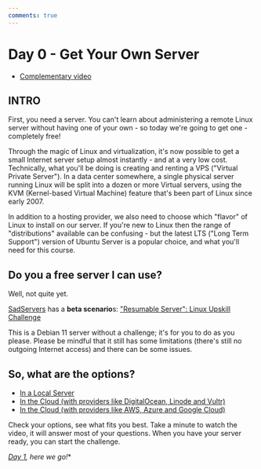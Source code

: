 ```yaml
---
comments: true
---
```

# Day 0 - Get Your Own Server

* [Complementary video](https://youtube.com/live/_-6UYOjRIVQ?feature=share)

## INTRO

First, you need a server. You can't learn about administering a remote Linux server without having one of your own - so today we're going to get one - completely free!

Through the magic of Linux and virtualization, it's now possible to get a small Internet server setup almost instantly - and at a very low cost. Technically, what you'll be doing is creating and renting a VPS  ("Virtual Private Server"). In a data center somewhere, a single physical server running Linux will be split into a dozen or more Virtual servers, using the KVM (Kernel-based Virtual Machine) feature that's been part of Linux since early 2007.

In addition to a hosting provider, we also need to choose which "flavor" of Linux to install on our server. If you're new to Linux then the range of "distributions" available can be confusing - but the latest LTS ("Long Term Support") version of Ubuntu Server is a popular choice, and what you'll need for this course.

## Do you a free server I can use?

Well, not quite yet.

[SadServers](https://sadservers.com) has a **beta scenario**s: ["Resumable Server": Linux Upskill Challenge](https://sadservers.com/scenario/luc)

This is a Debian 11 server without a challenge; it's for you to do as you please. Please be mindful that it still has some limitations (there's still no outgoing Internet access) and there can be some issues.


## So, what are the options?

* [In a Local Server](https://linuxupskillchallenge.org/00-Local-Server.md)
* [In the Cloud (with providers like DigitalOcean, Linode and Vultr)](https://linuxupskillchallenge.org/00-VPS-small.md)
* [In the Cloud (with providers like AWS, Azure and Google Cloud)](https://linuxupskillchallenge.org/00-VPS-big.md)

Check your options, see what fits you best. Take a minute to watch the video, it will answer most of your questions. When you have your server ready, you can start the challenge.

*[Day 1](https://linuxupskillchallenge.org/01.md), here we go!**
